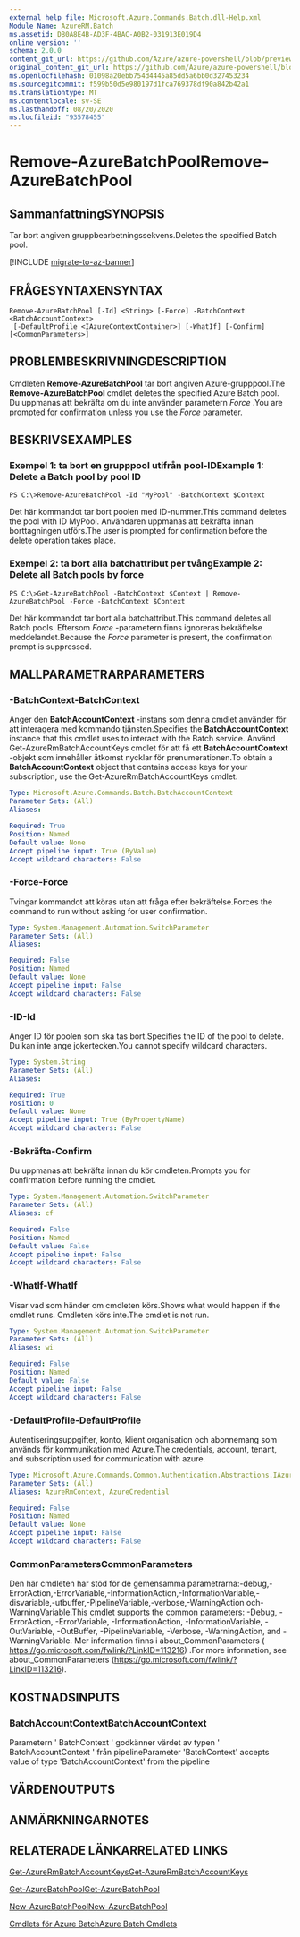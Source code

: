 ```yaml
---
external help file: Microsoft.Azure.Commands.Batch.dll-Help.xml
Module Name: AzureRM.Batch
ms.assetid: DB0A8E4B-AD3F-4BAC-A0B2-031913E019D4
online version: ''
schema: 2.0.0
content_git_url: https://github.com/Azure/azure-powershell/blob/preview/src/ResourceManager/AzureBatch/Commands.Batch/help/Remove-AzureBatchPool.md
original_content_git_url: https://github.com/Azure/azure-powershell/blob/preview/src/ResourceManager/AzureBatch/Commands.Batch/help/Remove-AzureBatchPool.md
ms.openlocfilehash: 01098a20ebb754d4445a85dd5a6bb0d327453234
ms.sourcegitcommit: f599b50d5e980197d1fca769378df90a842b42a1
ms.translationtype: MT
ms.contentlocale: sv-SE
ms.lasthandoff: 08/20/2020
ms.locfileid: "93578455"
---
```

# <span data-ttu-id="c97c0-101">Remove-AzureBatchPool</span><span class="sxs-lookup"><span data-stu-id="c97c0-101">Remove-AzureBatchPool</span></span>

## <span data-ttu-id="c97c0-102">Sammanfattning</span><span class="sxs-lookup"><span data-stu-id="c97c0-102">SYNOPSIS</span></span>
<span data-ttu-id="c97c0-103">Tar bort angiven gruppbearbetningssekvens.</span><span class="sxs-lookup"><span data-stu-id="c97c0-103">Deletes the specified Batch pool.</span></span>

[!INCLUDE [migrate-to-az-banner](../../includes/migrate-to-az-banner.md)]

## <span data-ttu-id="c97c0-104">FRÅGESYNTAXEN</span><span class="sxs-lookup"><span data-stu-id="c97c0-104">SYNTAX</span></span>

```
Remove-AzureBatchPool [-Id] <String> [-Force] -BatchContext <BatchAccountContext>
 [-DefaultProfile <IAzureContextContainer>] [-WhatIf] [-Confirm] [<CommonParameters>]
```

## <span data-ttu-id="c97c0-105">PROBLEMBESKRIVNING</span><span class="sxs-lookup"><span data-stu-id="c97c0-105">DESCRIPTION</span></span>
<span data-ttu-id="c97c0-106">Cmdleten **Remove-AzureBatchPool** tar bort angiven Azure-grupppool.</span><span class="sxs-lookup"><span data-stu-id="c97c0-106">The **Remove-AzureBatchPool** cmdlet deletes the specified Azure Batch pool.</span></span>
<span data-ttu-id="c97c0-107">Du uppmanas att bekräfta om du inte använder parametern *Force* .</span><span class="sxs-lookup"><span data-stu-id="c97c0-107">You are prompted for confirmation unless you use the *Force* parameter.</span></span>

## <span data-ttu-id="c97c0-108">BESKRIVS</span><span class="sxs-lookup"><span data-stu-id="c97c0-108">EXAMPLES</span></span>

### <span data-ttu-id="c97c0-109">Exempel 1: ta bort en grupppool utifrån pool-ID</span><span class="sxs-lookup"><span data-stu-id="c97c0-109">Example 1: Delete a Batch pool by pool ID</span></span>
```
PS C:\>Remove-AzureBatchPool -Id "MyPool" -BatchContext $Context
```

<span data-ttu-id="c97c0-110">Det här kommandot tar bort poolen med ID-nummer.</span><span class="sxs-lookup"><span data-stu-id="c97c0-110">This command deletes the pool with ID MyPool.</span></span>
<span data-ttu-id="c97c0-111">Användaren uppmanas att bekräfta innan borttagningen utförs.</span><span class="sxs-lookup"><span data-stu-id="c97c0-111">The user is prompted for confirmation before the delete operation takes place.</span></span>

### <span data-ttu-id="c97c0-112">Exempel 2: ta bort alla batchattribut per tvång</span><span class="sxs-lookup"><span data-stu-id="c97c0-112">Example 2: Delete all Batch pools by force</span></span>
```
PS C:\>Get-AzureBatchPool -BatchContext $Context | Remove-AzureBatchPool -Force -BatchContext $Context
```

<span data-ttu-id="c97c0-113">Det här kommandot tar bort alla batchattribut.</span><span class="sxs-lookup"><span data-stu-id="c97c0-113">This command deletes all Batch pools.</span></span>
<span data-ttu-id="c97c0-114">Eftersom *Force* -parametern finns ignoreras bekräftelse meddelandet.</span><span class="sxs-lookup"><span data-stu-id="c97c0-114">Because the *Force* parameter is present, the confirmation prompt is suppressed.</span></span>

## <span data-ttu-id="c97c0-115">MALLPARAMETRAR</span><span class="sxs-lookup"><span data-stu-id="c97c0-115">PARAMETERS</span></span>

### <span data-ttu-id="c97c0-116">-BatchContext</span><span class="sxs-lookup"><span data-stu-id="c97c0-116">-BatchContext</span></span>
<span data-ttu-id="c97c0-117">Anger den **BatchAccountContext** -instans som denna cmdlet använder för att interagera med kommando tjänsten.</span><span class="sxs-lookup"><span data-stu-id="c97c0-117">Specifies the **BatchAccountContext** instance that this cmdlet uses to interact with the Batch service.</span></span>
<span data-ttu-id="c97c0-118">Använd Get-AzureRmBatchAccountKeys cmdlet för att få ett **BatchAccountContext** -objekt som innehåller åtkomst nycklar för prenumerationen.</span><span class="sxs-lookup"><span data-stu-id="c97c0-118">To obtain a **BatchAccountContext** object that contains access keys for your subscription, use the Get-AzureRmBatchAccountKeys cmdlet.</span></span>

```yaml
Type: Microsoft.Azure.Commands.Batch.BatchAccountContext
Parameter Sets: (All)
Aliases: 

Required: True
Position: Named
Default value: None
Accept pipeline input: True (ByValue)
Accept wildcard characters: False
```

### <span data-ttu-id="c97c0-119">-Force</span><span class="sxs-lookup"><span data-stu-id="c97c0-119">-Force</span></span>
<span data-ttu-id="c97c0-120">Tvingar kommandot att köras utan att fråga efter bekräftelse.</span><span class="sxs-lookup"><span data-stu-id="c97c0-120">Forces the command to run without asking for user confirmation.</span></span>

```yaml
Type: System.Management.Automation.SwitchParameter
Parameter Sets: (All)
Aliases: 

Required: False
Position: Named
Default value: None
Accept pipeline input: False
Accept wildcard characters: False
```

### <span data-ttu-id="c97c0-121">-ID</span><span class="sxs-lookup"><span data-stu-id="c97c0-121">-Id</span></span>
<span data-ttu-id="c97c0-122">Anger ID för poolen som ska tas bort.</span><span class="sxs-lookup"><span data-stu-id="c97c0-122">Specifies the ID of the pool to delete.</span></span>
<span data-ttu-id="c97c0-123">Du kan inte ange jokertecken.</span><span class="sxs-lookup"><span data-stu-id="c97c0-123">You cannot specify wildcard characters.</span></span>

```yaml
Type: System.String
Parameter Sets: (All)
Aliases: 

Required: True
Position: 0
Default value: None
Accept pipeline input: True (ByPropertyName)
Accept wildcard characters: False
```

### <span data-ttu-id="c97c0-124">-Bekräfta</span><span class="sxs-lookup"><span data-stu-id="c97c0-124">-Confirm</span></span>
<span data-ttu-id="c97c0-125">Du uppmanas att bekräfta innan du kör cmdleten.</span><span class="sxs-lookup"><span data-stu-id="c97c0-125">Prompts you for confirmation before running the cmdlet.</span></span>

```yaml
Type: System.Management.Automation.SwitchParameter
Parameter Sets: (All)
Aliases: cf

Required: False
Position: Named
Default value: False
Accept pipeline input: False
Accept wildcard characters: False
```

### <span data-ttu-id="c97c0-126">-WhatIf</span><span class="sxs-lookup"><span data-stu-id="c97c0-126">-WhatIf</span></span>
<span data-ttu-id="c97c0-127">Visar vad som händer om cmdleten körs.</span><span class="sxs-lookup"><span data-stu-id="c97c0-127">Shows what would happen if the cmdlet runs.</span></span>
<span data-ttu-id="c97c0-128">Cmdleten körs inte.</span><span class="sxs-lookup"><span data-stu-id="c97c0-128">The cmdlet is not run.</span></span>

```yaml
Type: System.Management.Automation.SwitchParameter
Parameter Sets: (All)
Aliases: wi

Required: False
Position: Named
Default value: False
Accept pipeline input: False
Accept wildcard characters: False
```

### <span data-ttu-id="c97c0-129">-DefaultProfile</span><span class="sxs-lookup"><span data-stu-id="c97c0-129">-DefaultProfile</span></span>
<span data-ttu-id="c97c0-130">Autentiseringsuppgifter, konto, klient organisation och abonnemang som används för kommunikation med Azure.</span><span class="sxs-lookup"><span data-stu-id="c97c0-130">The credentials, account, tenant, and subscription used for communication with azure.</span></span>

```yaml
Type: Microsoft.Azure.Commands.Common.Authentication.Abstractions.IAzureContextContainer
Parameter Sets: (All)
Aliases: AzureRmContext, AzureCredential

Required: False
Position: Named
Default value: None
Accept pipeline input: False
Accept wildcard characters: False
```

### <span data-ttu-id="c97c0-131">CommonParameters</span><span class="sxs-lookup"><span data-stu-id="c97c0-131">CommonParameters</span></span>
<span data-ttu-id="c97c0-132">Den här cmdleten har stöd för de gemensamma parametrarna:-debug,-ErrorAction,-ErrorVariable,-InformationAction,-InformationVariable,-disvariable,-utbuffer,-PipelineVariable,-verbose,-WarningAction och-WarningVariable.</span><span class="sxs-lookup"><span data-stu-id="c97c0-132">This cmdlet supports the common parameters: -Debug, -ErrorAction, -ErrorVariable, -InformationAction, -InformationVariable, -OutVariable, -OutBuffer, -PipelineVariable, -Verbose, -WarningAction, and -WarningVariable.</span></span> <span data-ttu-id="c97c0-133">Mer information finns i about_CommonParameters ( https://go.microsoft.com/fwlink/?LinkID=113216) .</span><span class="sxs-lookup"><span data-stu-id="c97c0-133">For more information, see about_CommonParameters (https://go.microsoft.com/fwlink/?LinkID=113216).</span></span>

## <span data-ttu-id="c97c0-134">KOSTNADS</span><span class="sxs-lookup"><span data-stu-id="c97c0-134">INPUTS</span></span>

### <span data-ttu-id="c97c0-135">BatchAccountContext</span><span class="sxs-lookup"><span data-stu-id="c97c0-135">BatchAccountContext</span></span>
<span data-ttu-id="c97c0-136">Parametern ' BatchContext ' godkänner värdet av typen ' BatchAccountContext ' från pipeline</span><span class="sxs-lookup"><span data-stu-id="c97c0-136">Parameter 'BatchContext' accepts value of type 'BatchAccountContext' from the pipeline</span></span>

## <span data-ttu-id="c97c0-137">VÄRDEN</span><span class="sxs-lookup"><span data-stu-id="c97c0-137">OUTPUTS</span></span>

## <span data-ttu-id="c97c0-138">ANMÄRKNINGAR</span><span class="sxs-lookup"><span data-stu-id="c97c0-138">NOTES</span></span>

## <span data-ttu-id="c97c0-139">RELATERADE LÄNKAR</span><span class="sxs-lookup"><span data-stu-id="c97c0-139">RELATED LINKS</span></span>

[<span data-ttu-id="c97c0-140">Get-AzureRmBatchAccountKeys</span><span class="sxs-lookup"><span data-stu-id="c97c0-140">Get-AzureRmBatchAccountKeys</span></span>](./Get-AzureRmBatchAccountKeys.md)

[<span data-ttu-id="c97c0-141">Get-AzureBatchPool</span><span class="sxs-lookup"><span data-stu-id="c97c0-141">Get-AzureBatchPool</span></span>](./Get-AzureBatchPool.md)

[<span data-ttu-id="c97c0-142">New-AzureBatchPool</span><span class="sxs-lookup"><span data-stu-id="c97c0-142">New-AzureBatchPool</span></span>](./New-AzureBatchPool.md)

[<span data-ttu-id="c97c0-143">Cmdlets för Azure Batch</span><span class="sxs-lookup"><span data-stu-id="c97c0-143">Azure Batch Cmdlets</span></span>](./AzureRM.Batch.md)


